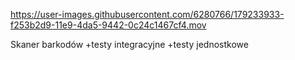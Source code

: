 
https://user-images.githubusercontent.com/6280766/179233933-f253b2d9-11e9-4da5-9442-0c24c1467cf4.mov

Skaner barkodów
+testy integracyjne
+testy jednostkowe
